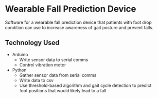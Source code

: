 # Wearable Fall Prediction Device 
Software for a wearable fall prediction device that patients with foot drop condition can use to increase awareness of gait posture and prevent falls.

## Technology Used
- Arduino 
    - Write sensor data to serial comms
    - Control vibration motor
- Python
    - Gather sensor data from serial comms
    - Write data to csv 
    - Use threshold-based algorithm and gait cycle detection to predict foot positions that would likely lead to a fall
